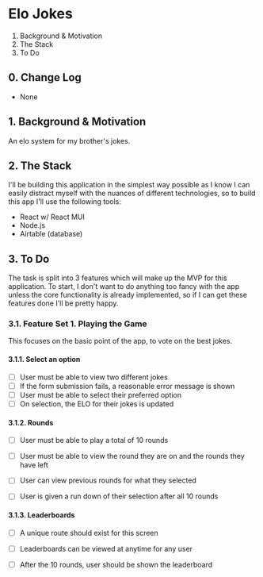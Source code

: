 # Elo Jokes

1. Background & Motivation
2. The Stack
3. To Do


## 0. Change Log


- None

## 1. Background & Motivation

An elo system for my brother's jokes.

## 2. The Stack

I'll be building this application in the simplest way possible as I know I can easily distract myself with the nuances of different technologies, so to build this app I'll use the following tools: 

- React w/ React MUI
- Node.js
- Airtable (database)

## 3. To Do

The task is split into 3 features which will make up the MVP for this application. To start, I don't want to do anything too fancy with the app unless the core functionality is already implemented, so if I can get these features done I'll be pretty happy. 

### 3.1. Feature Set 1. Playing the Game
This focuses on the basic point of the app, to vote on the best jokes. 

#### 3.1.1. Select an option
 - [ ] User must be able to view two different jokes
 - [ ] If the form submission fails, a reasonable error message is shown
 - [ ] User must be able to select their preferred option
 - [ ] On selection, the ELO for their jokes is updated

#### 3.1.2. Rounds
 - [ ] User must be able to play a total of 10 rounds
 - [ ] User must be able to view the round they are on and the rounds they have left
 - [ ] User can view previous rounds for what they selected
 - [ ] User is given a run down of their selection after all 10 rounds
 
 
 #### 3.1.3. Leaderboards
 - [ ] A unique route should exist for this screen 
 - [ ] Leaderboards can be viewed at anytime for any user
 - [ ] After the 10 rounds, user should be shown the leaderboard


